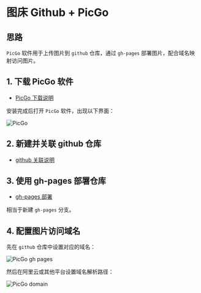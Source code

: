 # 图床 Github + PicGo

## 思路
`PicGo` 软件用于上传图片到 `github` 仓库，通过 `gh-pages` 部署图片，配合域名映射访问图片。

## 1. 下载 PicGo 软件
- [PicGo 下载说明](https://picgo.github.io/PicGo-Doc/zh/guide/#%E4%B8%8B%E8%BD%BD%E5%AE%89%E8%A3%85)

安装完成后打开 `PicGo` 软件，出现以下界面：

![PicGo](https://imgs.qinguanghui.com/tools/picgo.png)

## 2. 新建并关联 github 仓库
- [github 关联说明](https://picgo.github.io/PicGo-Doc/zh/guide/config.html#github%E5%9B%BE%E5%BA%8A)

## 3. 使用 gh-pages 部署仓库
- [gh-pages 部署](https://cloud.tencent.com/developer/article/1391619)

相当于新建 `gh-pages` 分支。

## 4. 配置图片访问域名
先在 `github` 仓库中设置对应的域名：

![PicGo gh pages](https://imgs.qinguanghui.com/tools/picgo-gh-pages.png)

然后在阿里云或其他平台设置域名解析路径：

![PicGo domain](https://imgs.qinguanghui.com/tools/picgo-domain.png)
